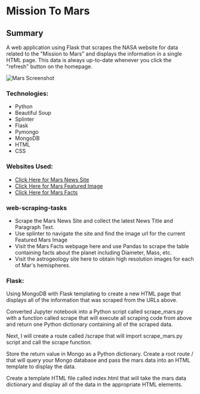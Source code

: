 # Mission To Mars

## Summary
A web application using Flask that scrapes the NASA website for data related to the "Mission to Mars" and displays the information in a single HTML page. This data is always up-to-date whenever you click the "refresh" button on the homepage.


![Mars Screenshot](https://github.com/Jackelyneg/web-scraping-challenge/blob/main/mars%20screenshot.PNG)



### Technologies:
- Python
- Beautiful Soup
- Splinter
- Flask
- Pymongo
- MongoDB
- HTML
- CSS

### Websites Used:
- [Click Here for Mars News Site](https://redplanetscience.com/)
- [Click Here for Mars Featured Image](https://spaceimages-mars.com/)
- [Click Here for Mars Facts](https://galaxyfacts-mars.com/)

### web-scraping-tasks
- Scrape the Mars News Site and collect the latest News Title and Paragraph Text. 
- Use splinter to navigate the site and find the image url for the current Featured Mars Image 
- Visit the Mars Facts webpage here and use Pandas to scrape the table containing facts about the planet including Diameter, Mass, etc.
- Visit the astrogeology site here to obtain high resolution images for each of Mar's hemispheres.

### Flask:
Using MongoDB with Flask templating to create a new HTML page that displays all of the information that was scraped from the URLs above.

Converted  Jupyter notebook into a Python script called scrape_mars.py with a function called scrape that will execute all scraping code from above and return one Python dictionary containing all of the scraped data.

Next, I will create a route called /scrape that will import scrape_mars.py script and call the scrape function.

Store the return value in Mongo as a Python dictionary.
Create a root route / that will query your Mongo database and pass the mars data into an HTML template to display the data.

Create a template HTML file called index.html that will take the mars data dictionary and display all of the data in the appropriate HTML elements. 
